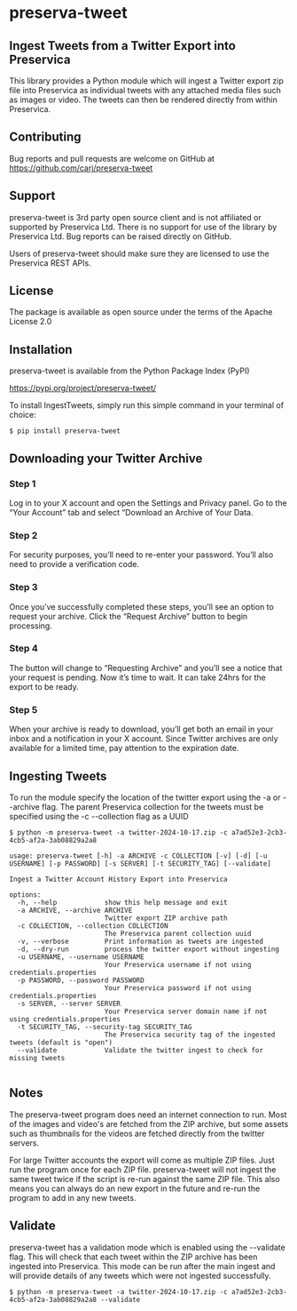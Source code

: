 # preserva-tweet

## Ingest Tweets from a Twitter Export into Preservica

This library provides a Python module which will ingest a Twitter export
zip file into Preservica as individual tweets with any attached media files such as images or video.
The tweets can then be rendered directly from within Preservica.

## Contributing

Bug reports and pull requests are welcome on GitHub at https://github.com/carj/preserva-tweet

## Support 

preserva-tweet is 3rd party open source client and is not affiliated or supported by Preservica Ltd.
There is no support for use of the library by Preservica Ltd.
Bug reports can be raised directly on GitHub.

Users of preserva-tweet should make sure they are licensed to use the Preservica REST APIs. 

## License

The package is available as open source under the terms of the Apache License 2.0

## Installation

preserva-tweet is available from the Python Package Index (PyPI)

https://pypi.org/project/preserva-tweet/

To install IngestTweets, simply run this simple command in your terminal of choice:

    $ pip install preserva-tweet

## Downloading your Twitter Archive

### Step 1

 Log in to your X account and open the Settings and Privacy panel. 
 Go to the “Your Account” tab and select “Download an Archive of Your Data.

### Step 2

For security purposes, you’ll need to re-enter your password. You’ll also need to provide a verification code.

### Step 3

Once you’ve successfully completed these steps, you’ll see an option to request your archive. 
Click the “Request Archive” button to begin processing.

### Step 4

The button will change to “Requesting Archive” and you’ll see a notice that your request is pending. 
Now it’s time to wait. It can take 24hrs for the export to be ready.

### Step 5

When your archive is ready to download, you’ll get both an email in your inbox and a notification in your X account. 
Since Twitter archives are only available for a limited time, pay attention to the expiration date.

## Ingesting Tweets

To run the module specify the location of the twitter export using the -a or --archive flag.
The parent Preservica collection for the tweets must be specified using the -c --collection flag as a UUID


    $ python -m preserva-tweet -a twitter-2024-10-17.zip -c a7ad52e3-2cb3-4cb5-af2a-3ab08829a2a8

```
usage: preserva-tweet [-h] -a ARCHIVE -c COLLECTION [-v] [-d] [-u USERNAME] [-p PASSWORD] [-s SERVER] [-t SECURITY_TAG] [--validate]

Ingest a Twitter Account History Export into Preservica

options:
  -h, --help            show this help message and exit
  -a ARCHIVE, --archive ARCHIVE
                        Twitter export ZIP archive path
  -c COLLECTION, --collection COLLECTION
                        The Preservica parent collection uuid
  -v, --verbose         Print information as tweets are ingested
  -d, --dry-run         process the twitter export without ingesting
  -u USERNAME, --username USERNAME
                        Your Preservica username if not using credentials.properties
  -p PASSWORD, --password PASSWORD
                        Your Preservica password if not using credentials.properties
  -s SERVER, --server SERVER
                        Your Preservica server domain name if not using credentials.properties
  -t SECURITY_TAG, --security-tag SECURITY_TAG
                        The Preservica security tag of the ingested tweets (default is "open")
  --validate            Validate the twitter ingest to check for missing tweets


```



## Notes

The preserva-tweet program does need an internet connection to run. Most of the images and video's are fetched from 
the ZIP archive, but some assets such as thumbnails for the videos are fetched directly from the twitter servers.

For large Twitter accounts the export will come as multiple ZIP files. Just run the program once for each ZIP file.
preserva-tweet will not ingest the same tweet twice if the script is re-run against the same ZIP file. 
This also means you can always do an new export 
in the future and re-run the program to add in any new tweets.


## Validate

preserva-tweet has a validation mode which is enabled using the --validate flag.
This will check that each tweet within the ZIP archive has been ingested into Preservica. This mode can be run after
the main ingest and will provide details of any tweets which were not ingested successfully.

    $ python -m preserva-tweet -a twitter-2024-10-17.zip -c a7ad52e3-2cb3-4cb5-af2a-3ab08829a2a8 --validate


